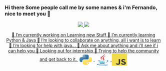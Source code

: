 ### Hi there Some people call me by some names & i'm Fernando, nice to meet you 👋
<div align="center">
  <a href="https://github.com/Fernando7181">
  <img height="180em" src="https://github-readme-stats.vercel.app/api?username=Fernando7181&show_icons=true&theme=dark&include_all_commits=true&count_private=true"/>
  <img height="180em" src="https://github-readme-stats.vercel.app/api/top-langs/?username=Fernando7181&layout=compact&langs_count=7&theme=dark"/>

 🔭 I’m currently working on Learning new Stuff
 🌱 I’m currently learning Python & Java 
 👯 I’m looking to collaborate on anything, all i want is to learn
 🤔 I’m looking for help with java...
 💬 Ask me about anything and i'll see if i can help you
 💬 Looking out for internship
 💬 Trying to help the community and get back to it.
 <img align="center" alt="Fernando-Python" height="40" width="50" src="https://raw.githubusercontent.com/devicons/devicon/master/icons/python/python-original.svg">
 <img align="center" alt="Fernando-Java" height="40" width="50" src="https://raw.githubusercontent.com/devicons/devicon/master/icons/java/java-original.svg">
 <img align="center" alt="Fernando-Java" height="40" width="50" src="https://raw.githubusercontent.com/devicons/devicon/master/icons/javascript/javascript-original.svg">
 




